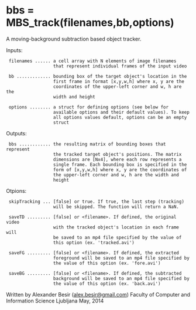  bbs = MBS_track(filenames,bb,options)
==========================================

  A moving-background subtraction based object tracker.
 
  Inputs:
 
     filenames ...... a cell array with N elements of image filenames
                      that represent individual frames of the input video
 
     bb ............. bounding box of the target object's location in the
                      first frame in format [x,y,w,h] where x, y are the
                      coordinates of the upper-left corner and w, h are the
                      width and height
 
     options ........ a struct for defining options (see below for
                      available options and their default values). To keep
                      all options values default, options can be an empty
                      struct
 
  Outputs:
 
     bbs ............ the resulting matrix of bounding boxes that represent
                      the tracked target object's positions. The matrix
                      dimensions are [Nx4], where each row represents a
                      single frame. Each bounding box is specified in the
                      form of [x,y,w,h] where x, y are the coordinates of
                      the upper-left corner and w, h are the width and
                      height
 
  Otpions:
 
     skipTracking ... [false] or true. If true, the last step (tracking)
                      will be skipped. The function will return a NaN.
 
     saveTD ......... [false] or <filename>. If defined, the original video
                      with the tracked object's location in each frame will
                      be saved to an mp4 file specified by the value of
                      this option (ex. 'tracked.avi')
 
     saveFG ......... [false] or <filename>. If defined, the extracted
                      foreground will be saved to an mp4 file specified by
                      the value of this option (ex. 'fore.avi')
 
     saveBG ......... [false] or <filename>. If defined, the subtracted
                      background will be saved to an mp4 file specified by
                      the value of this option (ex. 'back.avi')
 
  Written by Alexander Besir (alex.besir@gmail.com)
  Faculty of Computer and Information Science Ljubljana
  May, 2014
